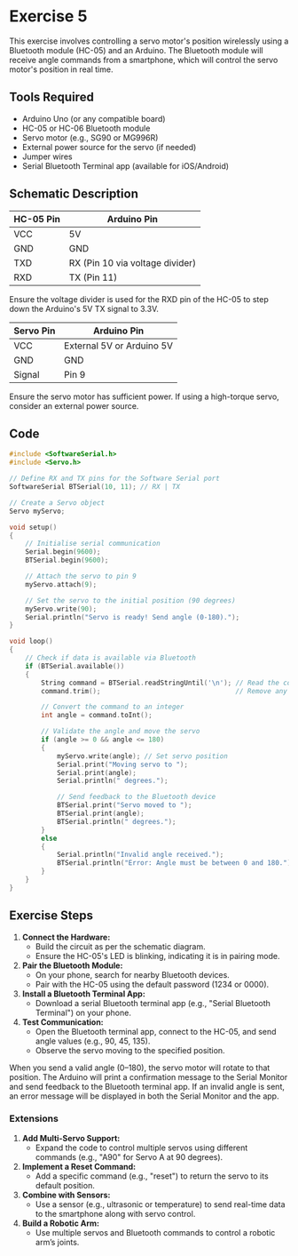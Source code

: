 # Exercise 5

This exercise involves controlling a servo motor's position wirelessly using a Bluetooth module (HC-05) and an Arduino. The Bluetooth module will receive angle commands from a smartphone, which will control the servo motor's position in real time.

## Tools Required

- Arduino Uno (or any compatible board)
- HC-05 or HC-06 Bluetooth module
- Servo motor (e.g., SG90 or MG996R)
- External power source for the servo (if needed)
- Jumper wires
- Serial Bluetooth Terminal app (available for iOS/Android)

## Schematic Description

| HC-05 Pin | Arduino Pin                     |
| --------- | ------------------------------- |
| VCC       | 5V                              |
| GND       | GND                             |
| TXD       | RX (Pin 10 via voltage divider) |
| RXD       | TX (Pin 11)                     |

Ensure the voltage divider is used for the RXD pin of the HC-05 to step down the Arduino's 5V TX signal to 3.3V.

| Servo Pin | Arduino Pin               |
| --------- | ------------------------- |
| VCC       | External 5V or Arduino 5V |
| GND       | GND                       |
| Signal    | Pin 9                     |

Ensure the servo motor has sufficient power. If using a high-torque servo, consider an external power source.

## Code

```c
#include <SoftwareSerial.h>
#include <Servo.h>

// Define RX and TX pins for the Software Serial port
SoftwareSerial BTSerial(10, 11); // RX | TX

// Create a Servo object
Servo myServo;

void setup()
{
    // Initialise serial communication
    Serial.begin(9600);
    BTSerial.begin(9600);

    // Attach the servo to pin 9
    myServo.attach(9);

    // Set the servo to the initial position (90 degrees)
    myServo.write(90);
    Serial.println("Servo is ready! Send angle (0-180).");
}

void loop()
{
    // Check if data is available via Bluetooth
    if (BTSerial.available())
    {
        String command = BTSerial.readStringUntil('\n'); // Read the command
        command.trim();                                  // Remove any extra spaces or line breaks

        // Convert the command to an integer
        int angle = command.toInt();

        // Validate the angle and move the servo
        if (angle >= 0 && angle <= 180)
        {
            myServo.write(angle); // Set servo position
            Serial.print("Moving servo to ");
            Serial.print(angle);
            Serial.println(" degrees.");

            // Send feedback to the Bluetooth device
            BTSerial.print("Servo moved to ");
            BTSerial.print(angle);
            BTSerial.println(" degrees.");
        }
        else
        {
            Serial.println("Invalid angle received.");
            BTSerial.println("Error: Angle must be between 0 and 180.");
        }
    }
}
```

## Exercise Steps

1. **Connect the Hardware:**
   - Build the circuit as per the schematic diagram.
   - Ensure the HC-05's LED is blinking, indicating it is in pairing mode.
2. **Pair the Bluetooth Module:**
   - On your phone, search for nearby Bluetooth devices.
   - Pair with the HC-05 using the default password (1234 or 0000).
3. **Install a Bluetooth Terminal App:**
   - Download a serial Bluetooth terminal app (e.g., "Serial Bluetooth Terminal") on your phone.
4. **Test Communication:**
   - Open the Bluetooth terminal app, connect to the HC-05, and send angle values (e.g., 90, 45, 135).
   - Observe the servo moving to the specified position.

When you send a valid angle (0–180), the servo motor will rotate to that position. The Arduino will print a confirmation message to the Serial Monitor and send feedback to the Bluetooth terminal app. If an invalid angle is sent, an error message will be displayed in both the Serial Monitor and the app.

### Extensions

1. **Add Multi-Servo Support:**
   - Expand the code to control multiple servos using different commands (e.g., "A90" for Servo A at 90 degrees).
2. **Implement a Reset Command:**
   - Add a specific command (e.g., "reset") to return the servo to its default position.
3. **Combine with Sensors:**
   - Use a sensor (e.g., ultrasonic or temperature) to send real-time data to the smartphone along with servo control.
4. **Build a Robotic Arm:**
   - Use multiple servos and Bluetooth commands to control a robotic arm’s joints.
